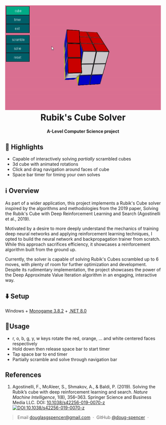 <h1 align="center">
  <br>
  <img src="https://github.com/doug-spencer/RubiksCube/blob/main/Content/CubeGif.gif" alt="Markdownify" width="600" height="337.5"></a>
  <br>
  Rubik's Cube Solver
  <br>
</h1>

<h4 align="center">A-Level Computer Science project</h4>

## 🌟 Highlights

* Capable of interactively solving *partially* scrambled cubes
* 3d cube with animated rotations
* Click and drag navigation around faces of cube
* Space bar timer for timing your own solves

## ℹ️ Overview

As part of a wider application, this project implements a Rubik's Cube solver inspired by the algorithms and methodologies from the 2019 paper, Solving the Rubik's Cube with Deep Reinforcement Learning and Search (Agostinelli et al., 2019).

Motivated by a desire to more deeply understand the mechanics of training deep neural networks and applying reinforcement learning techniques, I opted to build the neural network and backpropagation trainer from scratch. While this approach sacrifices efficiency, it showcases a reinforcement algorithm built from the ground up.

Currently, the solver is capable of solving Rubik's Cubes scrambled up to 6 moves, with plenty of room for further optimization and development. Despite its rudimentary implementation, the project showcases the power of the Deep Approximate Value Iteration algorithm in an engaging, interactive way.

## ⬇️ Setup

Windows + [Monogame 3.8.2](https://docs.monogame.net/articles/whats_new.html) + [.NET 8.0](https://dotnet.microsoft.com/en-us/download/dotnet)

## 🚀Usage

* r, o, b, g, y, w keys rotate the red, orange, ... and white centered faces respectively
* Hold down then release space bar to start timer
* Tap space bar to end timer
* Partially scramble and solve through navigation bar

## References

1. Agostinelli, F., McAleer, S., Shmakov, A., & Baldi, P. (2019). Solving the Rubik’s cube with deep reinforcement learning and search. *Nature Machine Intelligence*, 1(8), 356–363. Springer Science and Business Media LLC. DOI: [10.1038/s42256-019-0070-z](https://doi.org/10.1038/s42256-019-0070-z)
[![DOI:10.1038/s42256-019-0070-z](https://zenodo.org/badge/DOI/10.1038/s42256-019-0070-z.svg)](https://www.nature.com/articles/s42256-019-0070-z)

> Email [douglasgspencer@gmail.com](douglasgspencer@gmail.com) &nbsp;&middot;&nbsp;
> GitHub [@doug-spencer](https://github.com/doug-spencer) &nbsp;&middot;&nbsp;
